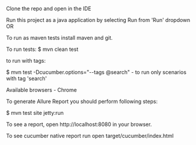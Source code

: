 Clone the repo and open in the IDE

Run this project as a java application by selecting Run from 'Run' dropdown OR

To run as maven tests install maven and git.

To run tests:
 $ mvn clean test

to run with tags:

$ mvn test -Dcucumber.options="--tags @search"  - to run only scenarios with tag 'search'

Available browsers - Chrome


To generate Allure Report you should perform following steps:

$ mvn test site jetty:run

To see a report, open http://localhost:8080 in your browser.

To see cucumber native report run open target/cucumber/index.html


